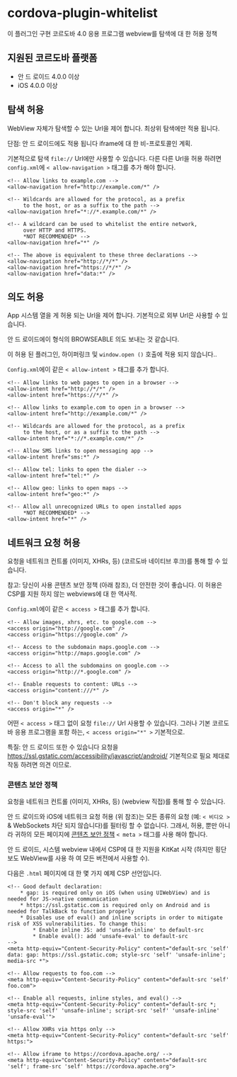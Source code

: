 <!--
# license: Licensed to the Apache Software Foundation (ASF) under one
#         or more contributor license agreements.  See the NOTICE file
#         distributed with this work for additional information
#         regarding copyright ownership.  The ASF licenses this file
#         to you under the Apache License, Version 2.0 (the
#         "License"); you may not use this file except in compliance
#         with the License.  You may obtain a copy of the License at
#
#           http://static.apache.org/licenses/LICENSE-2.0
#
#         Unless required by applicable law or agreed to in writing,
#         software distributed under the License is distributed on an
#         "AS IS" BASIS, WITHOUT WARRANTIES OR CONDITIONS OF ANY
#         KIND, either express or implied.  See the License for the
#         specific language governing permissions and limitations
#         under the License.
-->

# cordova-plugin-whitelist

이 플러그인 구현 코르도바 4.0 응용 프로그램 webview를 탐색에 대 한 허용 정책

## 지원된 코르도바 플랫폼

  * 안 드 로이드 4.0.0 이상
  * iOS 4.0.0 이상

## 탐색 허용

WebView 자체가 탐색할 수 있는 Url을 제어 합니다. 최상위 탐색에만 적용 됩니다.

단점: 안 드 로이드에도 적용 됩니다 iframe에 대 한 비-프로토콜인 계획.

기본적으로 탐색 `file://` Url에만 사용할 수 있습니다. 다른 다른 Url을 허용 하려면 `config.xml`에 `< allow-navigation >` 태그를 추가 해야 합니다.

    <!-- Allow links to example.com -->
    <allow-navigation href="http://example.com/*" />
    
    <!-- Wildcards are allowed for the protocol, as a prefix
         to the host, or as a suffix to the path -->
    <allow-navigation href="*://*.example.com/*" />
    
    <!-- A wildcard can be used to whitelist the entire network,
         over HTTP and HTTPS.
         *NOT RECOMMENDED* -->
    <allow-navigation href="*" />
    
    <!-- The above is equivalent to these three declarations -->
    <allow-navigation href="http://*/*" />
    <allow-navigation href="https://*/*" />
    <allow-navigation href="data:*" />
    

## 의도 허용

App 시스템 열을 게 허용 되는 Url을 제어 합니다. 기본적으로 외부 Url은 사용할 수 있습니다.

안 드 로이드에이 형식의 BROWSEABLE 의도 보내는 것 같습니다.

이 허용 된 플러그인, 하이퍼링크 및 `window.open ()` 호출에 적용 되지 않습니다..

`Config.xml`에이 같은 `< allow-intent >` 태그를 추가 합니다.

    <!-- Allow links to web pages to open in a browser -->
    <allow-intent href="http://*/*" />
    <allow-intent href="https://*/*" />
    
    <!-- Allow links to example.com to open in a browser -->
    <allow-intent href="http://example.com/*" />
    
    <!-- Wildcards are allowed for the protocol, as a prefix
         to the host, or as a suffix to the path -->
    <allow-intent href="*://*.example.com/*" />
    
    <!-- Allow SMS links to open messaging app -->
    <allow-intent href="sms:*" />
    
    <!-- Allow tel: links to open the dialer -->
    <allow-intent href="tel:*" />
    
    <!-- Allow geo: links to open maps -->
    <allow-intent href="geo:*" />
    
    <!-- Allow all unrecognized URLs to open installed apps
         *NOT RECOMMENDED* -->
    <allow-intent href="*" />
    

## 네트워크 요청 허용

요청을 네트워크 컨트롤 (이미지, XHRs, 등) (코르도바 네이티브 후크)를 통해 할 수 있습니다.

참고: 당신이 사용 콘텐츠 보안 정책 (아래 참조), 더 안전한 것이 좋습니다. 이 허용은 CSP를 지원 하지 않는 webviews에 대 한 역사적.

`Config.xml`에이 같은 `< access >` 태그를 추가 합니다.

    <!-- Allow images, xhrs, etc. to google.com -->
    <access origin="http://google.com" />
    <access origin="https://google.com" />
    
    <!-- Access to the subdomain maps.google.com -->
    <access origin="http://maps.google.com" />
    
    <!-- Access to all the subdomains on google.com -->
    <access origin="http://*.google.com" />
    
    <!-- Enable requests to content: URLs -->
    <access origin="content:///*" />
    
    <!-- Don't block any requests -->
    <access origin="*" />
    

어떤 `< access >` 태그 없이 요청 `file://` Url 사용할 수 있습니다. 그러나 기본 코르도바 응용 프로그램을 포함 하는, `< access origin="*" >` 기본적으로.

특질: 안 드 로이드 또한 수 있습니다 요청을 https://ssl.gstatic.com/accessibility/javascript/android/ 기본적으로 필요 제대로 작동 하려면 의견 이므로.

### 콘텐츠 보안 정책

요청을 네트워크 컨트롤 (이미지, XHRs, 등) (webview 직접)를 통해 할 수 있습니다.

안 드 로이드와 iOS에 네트워크 요청 허용 (위 참조)는 모든 종류의 요청 (예: `< 비디오 >` & WebSockets 차단 되지 않습니다)를 필터링 할 수 없습니다. 그래서, 허용, 뿐만 아니라 귀하의 모든 페이지에 [콘텐츠 보안 정책](http://content-security-policy.com/) `< meta >` 태그를 사용 해야 합니다.

안 드 로이드, 시스템 webview 내에서 CSP에 대 한 지원을 KitKat 시작 (하지만 횡단 보도 WebView를 사용 하 여 모든 버전에서 사용할 수).

다음은 `.html` 페이지에 대 한 몇 가지 예제 CSP 선언입니다.

    <!-- Good default declaration:
        * gap: is required only on iOS (when using UIWebView) and is needed for JS->native communication
        * https://ssl.gstatic.com is required only on Android and is needed for TalkBack to function properly
        * Disables use of eval() and inline scripts in order to mitigate risk of XSS vulnerabilities. To change this:
            * Enable inline JS: add 'unsafe-inline' to default-src
            * Enable eval(): add 'unsafe-eval' to default-src
    -->
    <meta http-equiv="Content-Security-Policy" content="default-src 'self' data: gap: https://ssl.gstatic.com; style-src 'self' 'unsafe-inline'; media-src *">
    
    <!-- Allow requests to foo.com -->
    <meta http-equiv="Content-Security-Policy" content="default-src 'self' foo.com">
    
    <!-- Enable all requests, inline styles, and eval() -->
    <meta http-equiv="Content-Security-Policy" content="default-src *; style-src 'self' 'unsafe-inline'; script-src 'self' 'unsafe-inline' 'unsafe-eval'">
    
    <!-- Allow XHRs via https only -->
    <meta http-equiv="Content-Security-Policy" content="default-src 'self' https:">
    
    <!-- Allow iframe to https://cordova.apache.org/ -->
    <meta http-equiv="Content-Security-Policy" content="default-src 'self'; frame-src 'self' https://cordova.apache.org">